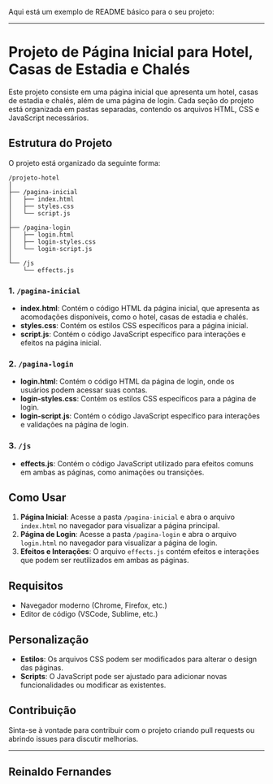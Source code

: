 Aqui está um exemplo de README básico para o seu projeto:

---

# Projeto de Página Inicial para Hotel, Casas de Estadia e Chalés

Este projeto consiste em uma página inicial que apresenta um hotel, casas de estadia e chalés, além de uma página de login. Cada seção do projeto está organizada em pastas separadas, contendo os arquivos HTML, CSS e JavaScript necessários.

## Estrutura do Projeto

O projeto está organizado da seguinte forma:

```
/projeto-hotel
│
├── /pagina-inicial
│   ├── index.html
│   ├── styles.css
│   └── script.js
│
├── /pagina-login
│   ├── login.html
│   ├── login-styles.css
│   └── login-script.js
│
└── /js
    └── effects.js
```

### 1. `/pagina-inicial`

- **index.html**: Contém o código HTML da página inicial, que apresenta as acomodações disponíveis, como o hotel, casas de estadia e chalés.
- **styles.css**: Contém os estilos CSS específicos para a página inicial.
- **script.js**: Contém o código JavaScript específico para interações e efeitos na página inicial.

### 2. `/pagina-login`

- **login.html**: Contém o código HTML da página de login, onde os usuários podem acessar suas contas.
- **login-styles.css**: Contém os estilos CSS específicos para a página de login.
- **login-script.js**: Contém o código JavaScript específico para interações e validações na página de login.

### 3. `/js`

- **effects.js**: Contém o código JavaScript utilizado para efeitos comuns em ambas as páginas, como animações ou transições.

## Como Usar

1. **Página Inicial**: Acesse a pasta `/pagina-inicial` e abra o arquivo `index.html` no navegador para visualizar a página principal.
2. **Página de Login**: Acesse a pasta `/pagina-login` e abra o arquivo `login.html` no navegador para visualizar a página de login.
3. **Efeitos e Interações**: O arquivo `effects.js` contém efeitos e interações que podem ser reutilizados em ambas as páginas.

## Requisitos

- Navegador moderno (Chrome, Firefox, etc.)
- Editor de código (VSCode, Sublime, etc.)

## Personalização

- **Estilos**: Os arquivos CSS podem ser modificados para alterar o design das páginas.
- **Scripts**: O JavaScript pode ser ajustado para adicionar novas funcionalidades ou modificar as existentes.

## Contribuição

Sinta-se à vontade para contribuir com o projeto criando pull requests ou abrindo issues para discutir melhorias.

---

## Reinaldo Fernandes